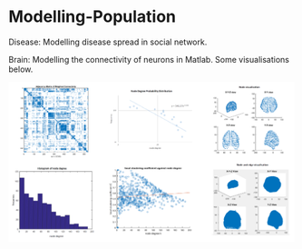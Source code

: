 # Modelling-Population

Disease: Modelling disease spread in social network.

Brain: Modelling the connectivity of neurons in Matlab. Some visualisations below.


![Visualisations](https://github.com/Sadhira/Modelling-Population/blob/master/Visualisations.png)
